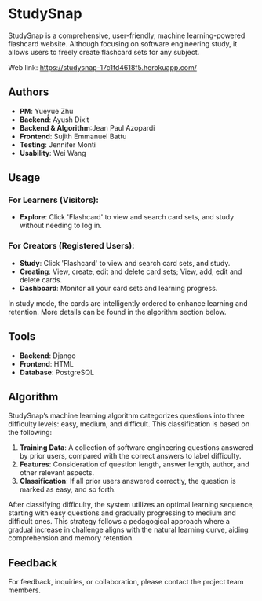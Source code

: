# StudySnap

StudySnap is a comprehensive, user-friendly, machine learning-powered flashcard website. Although focusing on software engineering study, it allows users to freely create flashcard sets for any subject.

Web link: https://studysnap-17c1fd4618f5.herokuapp.com/

## Authors

- **PM**: Yueyue Zhu
- **Backend**: Ayush Dixit
- **Backend & Algorithm**:Jean Paul Azopardi
- **Frontend**: Sujith Emmanuel Battu
- **Testing**: Jennifer Monti
- **Usability**: Wei Wang

## Usage

### For Learners (Visitors):
- **Explore**: Click 'Flashcard' to view and search card sets, and study without needing to log in.

### For Creators (Registered Users):
- **Study**: Click 'Flashcard' to view and search card sets, and study.
- **Creating**: View, create, edit and delete card sets; View, add, edit and delete cards.
- **Dashboard**: Monitor all your card sets and learning progress.

In study mode, the cards are intelligently ordered to enhance learning and retention. More details can be found in the algorithm section below.

## Tools

- **Backend**: Django
- **Frontend**: HTML
- **Database**: PostgreSQL

## Algorithm

StudySnap’s machine learning algorithm categorizes questions into three difficulty levels: easy, medium, and difficult. This classification is based on the following:

1. **Training Data**: A collection of software engineering questions answered by prior users, compared with the correct answers to label difficulty.
2. **Features**: Consideration of question length, answer length, author, and other relevant aspects.
3. **Classification**: If all prior users answered correctly, the question is marked as easy, and so forth.

After classifying difficulty, the system utilizes an optimal learning sequence, starting with easy questions and gradually progressing to medium and difficult ones. This strategy follows a pedagogical approach where a gradual increase in challenge aligns with the natural learning curve, aiding comprehension and memory retention.

## Feedback

For feedback, inquiries, or collaboration, please contact the project team members.

